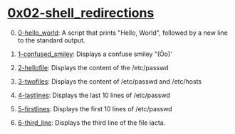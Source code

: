 # [0x02-shell_redirections](0x02-shell_redirections)
0. [0-hello_world](0-hello_world): A script that prints "Hello, World", followed by a new line to the standard output.

1. [1-confused_smiley](1-confused_smiley): Displays a confuse smiley "(Ôo)'

2. [2-hellofile](2-hellofile): Displays the content of the /etc/passwd

3. [3-twofiles](3-twofiles): Displays the content of /etc/passwd and /etc/hosts

4. [4-lastlines](4-lastlines): Displays the last 10 lines of /etc/passwd

5. [5-firstlines](5-firstlines): Displays the first 10 lines of /etc/passwd

6. [6-third_line](6-third_line): Displays the third line of the file iacta.

